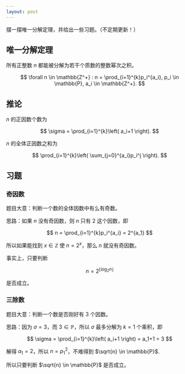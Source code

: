 ```yaml
---
layout: post
---
```


摆一摆唯一分解定理，并给出一些习题。（不定期更新！）

## 唯一分解定理

所有正整数 $n$ 都能被分解为若干个质数的整数幂次之积。

$$ \forall n \in \mathbb{Z^+} : n = \prod_{i=1}^{k}p_i^{a_i}, p_i \in \mathbb{P}, a_i \in \mathbb{Z^+}. $$

## 推论
$n$ 的正因数个数为

$$ \sigma = \prod_{i=1}^{k}\left( a_i+1 \right). $$

$n$ 的全体正因数之和为

$$ \prod_{i=1}^{k}\left( \sum_{j=0}^{a_i}p_i^j \right). $$

## 习题

### 奇因数

题目大意：判断一个数的全体因数中有么有奇数。

思路：如果 $n$ 没有奇因数，则 $n$ 只有 $2$ 这个因数，即

$$ n = \prod_{i=1}^{k}p_i^{a_i} = 2^{a_1} $$

所以如果能找到 $x \in \mathbb{Z}$ 使 $n=2^x$，那么 $n$ 就没有奇因数。

事实上，只要判断 

$$ n=2^{\lfloor \log_2 n \rfloor} $$

是否成立。

### 三除数

题目大意：判断一个数是否刚好有 $3$ 个因数。

思路：因为 $\sigma=3$，而 $3 \in \mathbb{P}$，所以 $\sigma$ 最多分解为 $k=1$ 个乘积，即

$$ \sigma = \prod_{i=1}^{k}\left( a_i+1 \right) = a_1+1 = 3 $$

解得 $a_1=2$，所以 $n=p_1^2$，不难得到 $\sqrt{n} \in \mathbb{P}$.

所以只要判断 $\sqrt{n} \in \mathbb{P}$ 是否成立。

